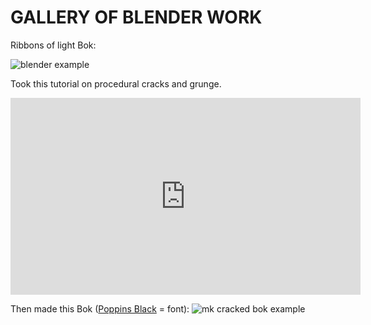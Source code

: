 # GALLERY OF BLENDER WORK

Ribbons of light Bok:

![blender example](https://ll-show.s3.amazonaws.com/public/uploads/bok-logo_360.gif)


Took this tutorial on procedural cracks and grunge.
<iframe width="560" height="315" src="https://www.youtube.com/embed/67tWv6Hp_w0?start=104" frameborder="0" allow="accelerometer; autoplay; encrypted-media; gyroscope; picture-in-picture" allowfullscreen></iframe>

Then made this Bok ([Poppins Black]() = font):
![mk cracked bok example](https://ll-show.s3.amazonaws.com/public/mk/blender/bok-procedural-cracks.jpg)
